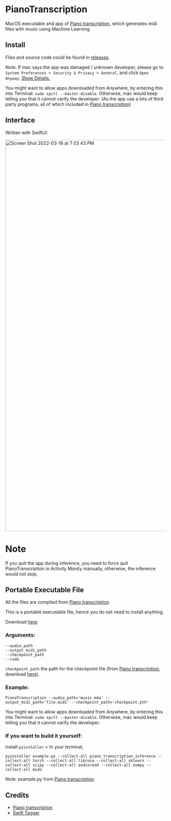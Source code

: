 # PianoTranscription
MacOS executable and app of [Piano transcription](https://github.com/bytedance/piano_transcription), which generates midi files with music using Machine Learning.

## Install
Files and source code could be found in [releases](https://github.com/Vaida12345/PianoTranscription/releases).

Note: If mac says the app was damaged / unknown developer, please go to `System Preferences > Security & Privacy > General`, and click `Open Anyway`. [Show Details.](https://github.com/Vaida12345/Annotation/wiki#why-i-cant-open-the-app)

You might want to allow apps downloaded from Anywhere, by entering this into Terminal: `sudo spctl --master-disable`. Otherwise, mac would keep telling you that it cannot varify the developer. (As the app use a lots of third party programs, all of which included in [Piano transcription](https://github.com/bytedance/piano_transcription))

## Interface
Written with SwiftUI.

<img width="1227" alt="Screen Shot 2022-03-16 at 7 03 43 PM" src="https://user-images.githubusercontent.com/91354917/158576353-f44ab0ce-1f20-4f99-8882-dbf5466f0796.png">

# Note
If you quit the app during inference, you need to force quit PianoTranscription in Activity Monity manually, otherwise, the inference would not stop.

## Portable Executable File
All the files are complied from [Piano transcription](https://github.com/bytedance/piano_transcription).

This is a portable executable file, hence you do not need to install anything.

Download [here](https://github.com/Vaida12345/PianoTranscription/releases/tag/executable).

### Arguments:
```
--audio_path
--output_midi_path
--checkpoint_path
--cuda
```
`checkpoint_path` the path for the checkpoint file (from [Piano transcription](https://github.com/bytedance/piano_transcription), download [here](https://github.com/Vaida12345/PianoTranscription/releases/tag/executable)).

### Example:
`PianoTranscription --audio_path='music.m4a' --output_midi_path='file.midi' --checkpoint_path='checkpoint.pth'`

You might want to allow apps downloaded from Anywhere, by entering this into Terminal: `sudo spctl --master-disable`. Otherwise, mac would keep telling you that it cannot varify the developer.

### If you want to build it yourself:

install `pyinstaller` > In your terminal, 

`pyinstaller example.py --collect-all piano_transcription_inference --collect-all torch --collect-all librosa --collect-all sklearn --collect-all scipy --collect-all audioread --collect-all numpy --collect-all mido`

Note: example.py from [Piano transcription](https://github.com/bytedance/piano_transcription).

## Credits
- [Piano transcription](https://github.com/bytedance/piano_transcription)
- [Swift Tagger](https://github.com/NCrusher74/SwiftTagger)
